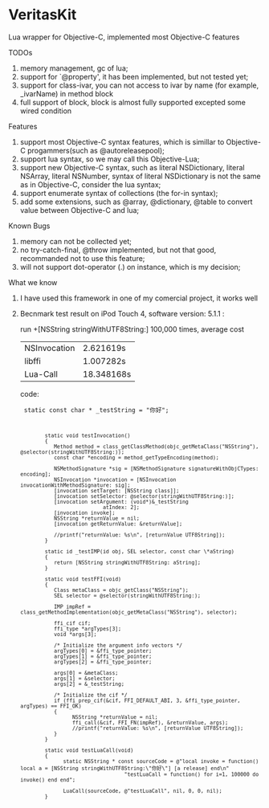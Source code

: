 VeritasKit
==========

Lua wrapper for Objective-C, implemented most Objective-C features


TODOs

1. memory management, gc of lua;
2. support for `@property', it has been implemented, but not tested yet;
3. support for class-ivar, you can not access to ivar by name (for example, _ivarName) in 
   method block
4. full support of block, block is almost fully supported excepted some wired condition

Features

1. support most Objective-C syntax features, which is simillar to Objective-C progammers(such as @autoreleasepool);
2. support lua syntax, so we may call this Objective-Lua;
3. support new Objective-C syntax, such as literal NSDictionary, literal NSArray, literal NSNumber,
   syntax of literal NSDictionary is not the same as in Objective-C, consider the lua syntax;
4. support enumerate syntax of collections (the for-in syntax);
5. add some extensions, such as @array, @dictionary, @table to convert value between Objective-C and lua;

Known Bugs

1. memory can not be collected yet;
2. no try-catch-final, @throw implemented, but not that good, recommanded not to use this feature;
3. will not support dot-operator (.) on instance, which is my decision;

What we know

1. I have used this framework in one of my comercial project, it works well
2. Becnmark test result on iPod Touch 4, software version: 5.1.1 :

      <p>run +[NSString stringWithUTF8String:] 100,000 times, average cost</p>

      <table>
         <tr>
            <td>NSInvocation</td>
            <td>2.621619s</td>
         </tr>
         <tr>
            <td>libffi</td>
            <td>1.007282s</td>
         </tr>
         <tr>
            <td>Lua-Call</td> 
            <td>18.348168s</td>
         </tr>
      </table>

      code:
         <pre><code>
               static const char \* _testString = "你好";
                                  
               static void testInvocation()
               {
                  Method method = class_getClassMethod(objc_getMetaClass("NSString"), @selector(stringWithUTF8String:));
                  const char *encoding = method_getTypeEncoding(method);
    
                  NSMethodSignature *sig = [NSMethodSignature signatureWithObjCTypes: encoding];
                  NSInvocation *invocation = [NSInvocation invocationWithMethodSignature: sig];
                  [invocation setTarget: [NSString class]];
                  [invocation setSelector: @selector(stringWithUTF8String:)];
                  [invocation setArgument: (void*)&_testString
                                  atIndex: 2];
                  [invocation invoke];
                  NSString *returnValue = nil;
                  [invocation getReturnValue: &returnValue];
    
                  //printf("returnValue: %s\n", [returnValue UTF8String]);
               }

               static id _testIMP(id obj, SEL selector, const char \*aString)
               {
                  return [NSString stringWithUTF8String: aString];
               }

               static void testFFI(void)
               {
                  Class metaClass = objc_getClass("NSString");
                  SEL selector = @selector(stringWithUTF8String:);

                  IMP impRef = class_getMethodImplementation(objc_getMetaClass("NSString"), selector);
     
                  ffi_cif cif;
                  ffi_type *argTypes[3];
                  void *args[3];

                  /* Initialize the argument info vectors */
                  argTypes[0] = &ffi_type_pointer;
                  argTypes[1] = &ffi_type_pointer;
                  argTypes[2] = &ffi_type_pointer;
    
                  args[0] = &metaClass;
                  args[1] = &selector;
                  args[2] = &_testString;
      
                  /* Initialize the cif */
                  if (ffi_prep_cif(&cif, FFI_DEFAULT_ABI, 3, &ffi_type_pointer, argTypes) == FFI_OK)
                  {
                        NSString *returnValue = nil;
                        ffi_call(&cif, FFI_FN(impRef), &returnValue, args);
                        //printf("returnValue: %s\n", [returnValue UTF8String]);
                  }
               }

               static void testLuaCall(void)
               {
                     static NSString * const sourceCode = @"local invoke = function() local a = [NSString stringWithUTF8String:\"你好\"] [a release] end\n"
                                         "testLuaCall = function() for i=1, 100000 do invoke() end end";
    
                     LuaCall(sourceCode, @"testLuaCall", nil, 0, 0, nil);
               }
   </code></pre>